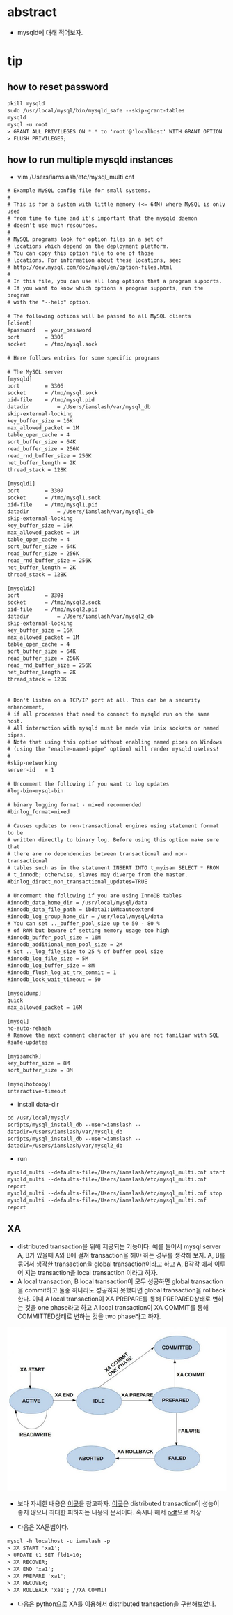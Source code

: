 # abstract

- mysqld에 대해 적어보자.

# tip

## how to reset password

```
pkill mysqld
sudo /usr/local/mysql/bin/mysqld_safe --skip-grant-tables
mysqld
mysql -u root
> GRANT ALL PRIVILEGES ON *.* to 'root'@'localhost' WITH GRANT OPTION
> FLUSH PRIVILEGES;

```

## how to run multiple mysqld instances

- vim /Users/iamslash/etc/mysql_multi.cnf

```
# Example MySQL config file for small systems.
#
# This is for a system with little memory (<= 64M) where MySQL is only used
# from time to time and it's important that the mysqld daemon
# doesn't use much resources.
#
# MySQL programs look for option files in a set of
# locations which depend on the deployment platform.
# You can copy this option file to one of those
# locations. For information about these locations, see:
# http://dev.mysql.com/doc/mysql/en/option-files.html
#
# In this file, you can use all long options that a program supports.
# If you want to know which options a program supports, run the program
# with the "--help" option.

# The following options will be passed to all MySQL clients
[client]
#password	= your_password
port		= 3306
socket		= /tmp/mysql.sock

# Here follows entries for some specific programs

# The MySQL server
[mysqld]
port		= 3306
socket		= /tmp/mysql.sock
pid-file	= /tmp/mysql.pid
datadir         = /Users/iamslash/var/mysql_db
skip-external-locking
key_buffer_size = 16K
max_allowed_packet = 1M
table_open_cache = 4
sort_buffer_size = 64K
read_buffer_size = 256K
read_rnd_buffer_size = 256K
net_buffer_length = 2K
thread_stack = 128K

[mysqld1]
port		= 3307
socket		= /tmp/mysql1.sock
pid-file	= /tmp/mysql1.pid
datadir         = /Users/iamslash/var/mysql1_db
skip-external-locking
key_buffer_size = 16K
max_allowed_packet = 1M
table_open_cache = 4
sort_buffer_size = 64K
read_buffer_size = 256K
read_rnd_buffer_size = 256K
net_buffer_length = 2K
thread_stack = 128K

[mysqld2]
port		= 3308
socket		= /tmp/mysql2.sock
pid-file	= /tmp/mysql2.pid
datadir         = /Users/iamslash/var/mysql2_db
skip-external-locking
key_buffer_size = 16K
max_allowed_packet = 1M
table_open_cache = 4
sort_buffer_size = 64K
read_buffer_size = 256K
read_rnd_buffer_size = 256K
net_buffer_length = 2K
thread_stack = 128K


# Don't listen on a TCP/IP port at all. This can be a security enhancement,
# if all processes that need to connect to mysqld run on the same host.
# All interaction with mysqld must be made via Unix sockets or named pipes.
# Note that using this option without enabling named pipes on Windows
# (using the "enable-named-pipe" option) will render mysqld useless!
# 
#skip-networking
server-id	= 1

# Uncomment the following if you want to log updates
#log-bin=mysql-bin

# binary logging format - mixed recommended
#binlog_format=mixed

# Causes updates to non-transactional engines using statement format to be
# written directly to binary log. Before using this option make sure that
# there are no dependencies between transactional and non-transactional
# tables such as in the statement INSERT INTO t_myisam SELECT * FROM
# t_innodb; otherwise, slaves may diverge from the master.
#binlog_direct_non_transactional_updates=TRUE

# Uncomment the following if you are using InnoDB tables
#innodb_data_home_dir = /usr/local/mysql/data
#innodb_data_file_path = ibdata1:10M:autoextend
#innodb_log_group_home_dir = /usr/local/mysql/data
# You can set .._buffer_pool_size up to 50 - 80 %
# of RAM but beware of setting memory usage too high
#innodb_buffer_pool_size = 16M
#innodb_additional_mem_pool_size = 2M
# Set .._log_file_size to 25 % of buffer pool size
#innodb_log_file_size = 5M
#innodb_log_buffer_size = 8M
#innodb_flush_log_at_trx_commit = 1
#innodb_lock_wait_timeout = 50

[mysqldump]
quick
max_allowed_packet = 16M

[mysql]
no-auto-rehash
# Remove the next comment character if you are not familiar with SQL
#safe-updates

[myisamchk]
key_buffer_size = 8M
sort_buffer_size = 8M

[mysqlhotcopy]
interactive-timeout
```

- install data-dir

```
cd /usr/local/mysql/
scripts/mysql_install_db --user=iamslash --datadir=/Users/iamslash/var/mysql1_db
scripts/mysql_install_db --user=iamslash --datadir=/Users/iamslash/var/mysql2_db
```

- run

```
mysqld_multi --defaults-file=/Users/iamslash/etc/mysql_multi.cnf start
mysqld_multi --defaults-file=/Users/iamslash/etc/mysql_multi.cnf report
mysqld_multi --defaults-file=/Users/iamslash/etc/mysql_multi.cnf stop
mysqld_multi --defaults-file=/Users/iamslash/etc/mysql_multi.cnf report
```

## XA

- distributed transaction을 위해 제공되는 기능이다. 예를 들어서 mysql
  server A, B가 있을때 A와 B에 걸쳐 transaction을 해야 하는 경우를
  생각해 보자. A, B를 묶어서 생각한 transaction을 global
  transaction이라고 하고 A, B각각 에서 이루어 지는 transaction을 local
  transaction 이라고 하자.
- A local transaction, B local transaction이 모두 성공하면 global
  transaction 을 commit하고 둘중 하나라도 성공하지 못했다면 global
  transaction을 rollback한다. 이때 A local transaction이 XA PREPARE를
  통해 PREPARED상태로 변하는 것을 one phase라고 하고 A local transaction이
  XA COMMIT를 통해 COMMITTED상태로 변하는 것을 two phase라고 하자.
  
![](Xa-diag-768x576.jpg)

- 보다 자세한 내용은 [이곳](http://mysqlserverteam.com/improvements-to-xa-support-in-mysql-5-7)을 참고하자.
  [이곳](https://www.percona.com/live/mysql-conference-2013/sites/default/files/slides/XA_final.pdf)은 distributed transaction이 성능이 좋지 않으니 최대한 피하자는 내용의 문서이다.
  혹시나 해서 [pdf](XA_final.pdf)으로 저장
  
- 다음은 XA문법이다.

```
mysql -h localhost -u iamslash -p
> XA START 'xa1';
> UPDATE t1 SET fld1=10;
> XA RECOVER;
> XA END 'xa1';
> XA PREPARE 'xa1';
> XA RECOVER;
> XA ROLLBACK 'xa1'; //XA COMMIT
```

- 다음은 python으로 XA를 이용해서 distributed transaction을 구현해보았다.

```
```
